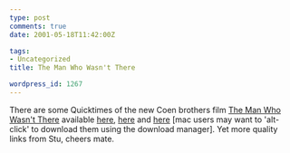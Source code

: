 ```yaml
---
type: post
comments: true
date: 2001-05-18T11:42:00Z

tags:
- Uncategorized
title: The Man Who Wasn't There

wordpress_id: 1267
---
```


There are some Quicktimes of the new Coen brothers film [The Man Who Wasn't There](http://uk.imdb.com/Title?0243133) available [here](http://homepage.mac.com/headgeek4/.Movies/BasicMoves.mov), [here](http://homepage.mac.com/headgeek4/.Movies/BeenWeak.mov) and [here](http://homepage.mac.com/headgeek4/.Movies/BeenWeak.mov) [mac users may want to 'alt-click' to download them using the download manager]. Yet more quality links from Stu, cheers mate. 
